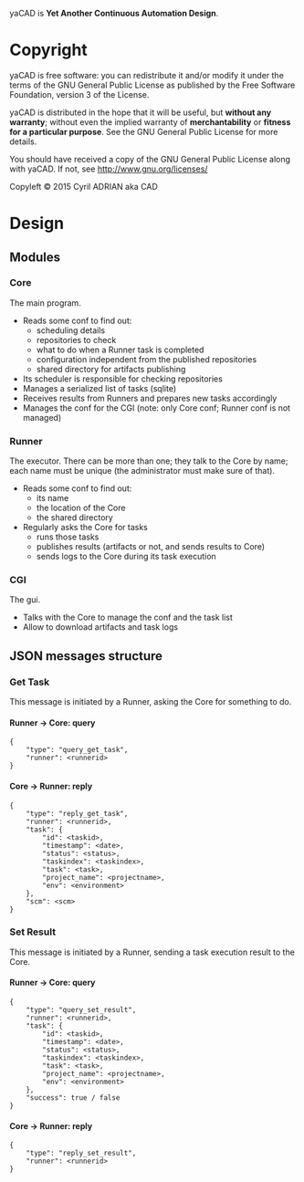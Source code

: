 yaCAD is __Yet Another Continuous Automation Design__.

# Copyright #

yaCAD is free software: you can redistribute it and/or modify it under
the terms of the GNU General Public License as published by the Free
Software Foundation, version 3 of the License.

yaCAD is distributed in the hope that it will be useful, but __without
any warranty__; without even the implied warranty of
__merchantability__ or __fitness for a particular purpose__.  See the
GNU General Public License for more details.

You should have received a copy of the GNU General Public License
along with yaCAD.  If not, see http://www.gnu.org/licenses/

Copyleft © 2015 Cyril ADRIAN aka CAD

# Design #

## Modules ##

### Core ###

The main program.

* Reads some conf to find out:
    * scheduling details
    * repositories to check
    * what to do when a Runner task is completed
    * configuration independent from the published repositories
    * shared directory for artifacts publishing
* Its scheduler is responsible for checking repositories
* Manages a serialized list of tasks (sqlite)
* Receives results from Runners and prepares new tasks accordingly
* Manages the conf for the CGI (note: only Core conf; Runner conf is
  not managed)

### Runner ###

The executor. There can be more than one; they talk to the Core by
name; each name must be unique (the administrator must make sure of
that).

* Reads some conf to find out:
    * its name
    * the location of the Core
    * the shared directory
* Regularly asks the Core for tasks
    * runs those tasks
    * publishes results (artifacts or not, and sends results to Core)
    * sends logs to the Core during its task execution

### CGI ###

The gui.

* Talks with the Core to manage the conf and the task list
* Allow to download artifacts and task logs

## JSON messages structure ##

### Get Task ###

This message is initiated by a Runner, asking the Core for something
to do.

#### Runner -> Core: query ####

    {
        "type": "query_get_task",
        "runner": <runnerid>
    }

#### Core -> Runner: reply ####

    {
        "type": "reply_get_task",
        "runner": <runnerid>,
        "task": {
            "id": <taskid>,
            "timestamp": <date>,
            "status": <status>,
            "taskindex": <taskindex>,
            "task": <task>,
            "project_name": <projectname>,
            "env": <environment>
        },
        "scm": <scm>
    }

### Set Result ###

This message is initiated by a Runner, sending a task execution result
to the Core.

#### Runner -> Core: query ####

    {
        "type": "query_set_result",
        "runner": <runnerid>,
        "task": {
            "id": <taskid>,
            "timestamp": <date>,
            "status": <status>,
            "taskindex": <taskindex>,
            "task": <task>,
            "project_name": <projectname>,
            "env": <environment>
        },
        "success": true / false
    }

#### Core -> Runner: reply ####

    {
        "type": "reply_set_result",
        "runner": <runnerid>
    }
